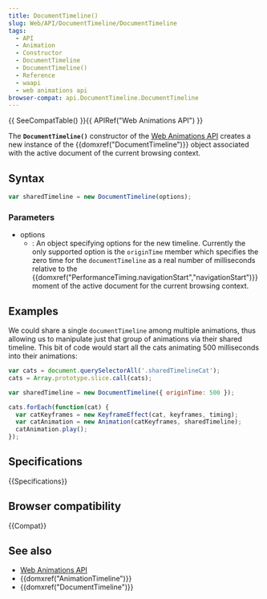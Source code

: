 ```yaml
---
title: DocumentTimeline()
slug: Web/API/DocumentTimeline/DocumentTimeline
tags:
  - API
  - Animation
  - Constructor
  - DocumentTimeline
  - DocumentTimeline()
  - Reference
  - waapi
  - web animations api
browser-compat: api.DocumentTimeline.DocumentTimeline
---
```

{{ SeeCompatTable() }}{{ APIRef("Web Animations API") }}

The **`DocumentTimeline()`** constructor of the [Web Animations API](/en-US/docs/Web/API/Web_Animations_API) creates a new instance of the {{domxref("DocumentTimeline")}} object associated with the active document of the current browsing context.

## Syntax

```js
var sharedTimeline = new DocumentTimeline(options);
```

### Parameters

- options
  - : An object specifying options for the new timeline. Currently the only supported option is the `originTime` member which specifies the zero time for the `documentTimeline` as a real number of milliseconds relative to the {{domxref("PerformanceTiming.navigationStart","navigationStart")}} moment of the active document for the current browsing context.

## Examples

We could share a single `documentTimeline` among multiple animations, thus allowing us to manipulate just that group of animations via their shared timeline. This bit of code would start all the cats animating 500 milliseconds into their animations:

```js
var cats = document.querySelectorAll('.sharedTimelineCat');
cats = Array.prototype.slice.call(cats);

var sharedTimeline = new DocumentTimeline({ originTime: 500 });

cats.forEach(function(cat) {
  var catKeyframes = new KeyframeEffect(cat, keyframes, timing);
  var catAnimation = new Animation(catKeyframes, sharedTimeline);
  catAnimation.play();
});
```

## Specifications

{{Specifications}}

## Browser compatibility

{{Compat}}

## See also

- [Web Animations API](/en-US/docs/Web/API/Web_Animations_API)
- {{domxref("AnimationTimeline")}}
- {{domxref("DocumentTimeline")}}
